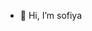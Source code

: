 - 👋 Hi, I’m sofiya

<!---
sofiyahregon/sofiyahregon is a ✨ special ✨ repository because its `README.md` (this file) appears on your GitHub profile.
You can click the Preview link to take a look at your changes.
--->
